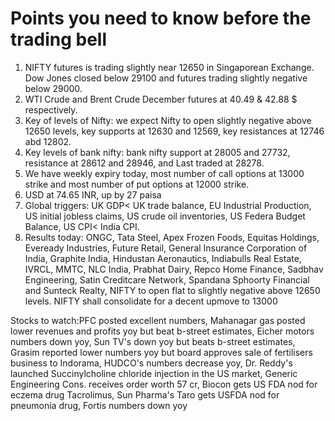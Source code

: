 # Points you need to know before the trading bell
1. NIFTY futures is trading slightly near 12650 in Singaporean Exchange. Dow Jones closed below 29100 and futures trading slightly negative below 29000.
2. WTI Crude and Brent Crude December futures at 40.49 & 42.88 $ respectively. 
3. Key of levels of Nifty: we expect Nifty to open slightly negative above 12650 levels, key supports at 12630 and 12569, key resistances at 12746 abd 12802.
4. Key levels of bank nifty: bank nifty support at 28005 and 27732, resistance at 28612 and 28946, and Last traded at 28278.
5. We have weekly expiry today, most number of call options at 13000 strike and most number of put options at 12000 strike.
6. USD at 74.65 INR, up by 27 paisa
7. Global triggers: UK GDP< UK trade balance, EU Industrial Production, US initial jobless claims, US crude oil inventories, US Federa Budget Balance, US CPI< India CPI.
8. Results today: ONGC, Tata Steel, Apex Frozen Foods, Equitas Holdings, Eveready Industries, Future Retail, General Insurance Corporation of India, Graphite India, Hindustan Aeronautics, Indiabulls Real Estate, IVRCL, MMTC, NLC India, Prabhat Dairy, Repco Home Finance, Sadbhav Engineering, Satin Creditcare Network, Spandana Sphoorty Financial and Sunteck Realty,
NIFTY to open flat to slightly negative above 12650 levels. NIFTY shall consolidate for a decent upmove to 13000

Stocks to watch:PFC posted excellent numbers, Mahanagar gas posted lower revenues and profits yoy but beat b-street estimates, Eicher motors numbers down yoy, Sun TV's down yoy but beats b-street estimates, Grasim reported lower numbers yoy but board approves sale of fertilisers business to Indorama, HUDCO's numbers decrease yoy, Dr. Reddy's  launched Succinylcholine chloride injection in the US market, Generic Engineering Cons. receives order worth 57 cr, Biocon gets US FDA nod for eczema drug Tacrolimus, Sun Pharma's Taro gets USFDA nod for pneumonia drug, Fortis numbers down yoy

